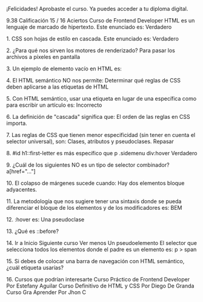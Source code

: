 ¡Felicidades!
Aprobaste el curso. Ya puedes acceder a tu diploma digital.

9\.38
Calificación
15 / 16
Aciertos
Curso de Frontend Developer
HTML es un lenguaje de marcado de hipertexto. Este enunciado es:
Verdadero

1\.
CSS son hojas de estilo en cascada. Este enunciado es:
Verdadero

2\.
¿Para qué nos sirven los motores de renderizado?
Para pasar los archivos a píxeles en pantalla

3\.
Un ejemplo de elemento vacío en HTML es:
![]()

4\.
El HTML semántico NO nos permite:
Determinar qué reglas de CSS deben aplicarse a las etiquetas de HTML

5\.
Con HTML semántico, usar una etiqueta  en lugar de una específica como  para
escribir un artículo es:
Incorrecto

6\.
La definición de "cascada" significa que:
El orden de las reglas en CSS importa.

7\.
Las reglas de CSS que tienen menor especificidad (sin tener en cuenta el selector universal),
son:
Clases, atributos y pseudoclases.
Repasar

8\.
\#id h1::first\-letter es más específico que p .sidemenu div:hover
Verdadero

9\.
¿Cuál de los siguientes NO es un tipo de selector combinador?
a\[href\="…"]

10\.
El colapso de márgenes sucede cuando:
Hay dos elementos bloque adyacentes.

11\.
La metodología que nos sugiere tener una sintaxis donde se pueda diferenciar el bloque de los
elementos y de los modificadores es:
BEM

12\.
:hover es:
Una pseudoclase

13\.
¿Qué es ::before?

14\.
Ir a Inicio
Siguiente curso
Ver menos
Un pseudoelemento
El selector que selecciona todos los elementos  donde el padre es un elemento  es:
p \> span

15\.
Si debes de colocar una barra de navegación con HTML semántico, ¿cuál etiqueta usarías?


16\.
Cursos que podrían interesarte
Curso Práctico de Frontend
Developer
Por Estefany Aguilar
Curso Definitivo de HTML y CSS
Por Diego De Granda
Curso Gra
Aprender
Por Jhon C


